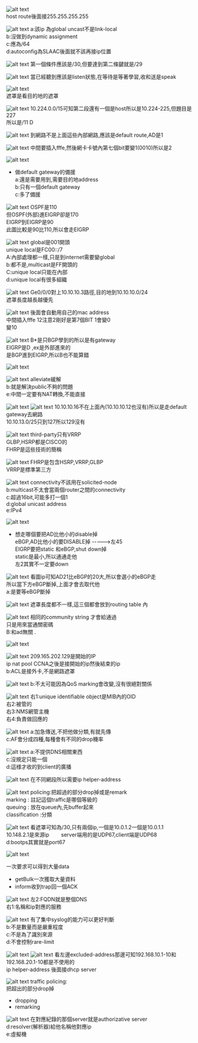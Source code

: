 ![alt text](image.png)  
host route後面接255.255.255.255  

























![alt text](image-1.png)
a:該ip 為global uncast不是link-local  
b:沒做到dynamic assignment   
c:應為/64  
d:autoconfig為SLAAC後面就不該再接ip位置 
























![alt text](image-2.png)
第一個條件應該是/30,但要達到第二條鍵就是/29  


























![alt text](image-3.png)
當已經聽到應該是listen狀態,在等待是等著學習,收和送是speak  

























![alt text](image-4.png)  
遮罩是看目的地的遮罩  


























![alt text](image-5.png)
10.224.0.0/15可知第二段還有一個是host所以是10.224-225,但題目是227  
所以是/11  D  
























![alt text](image-6.png)
到網路不是上面這些內部網路,應該是default route,AD是1  























![alt text](image-7.png)
中間要插入fffe,然後網卡卡號內第七個bit要變1(0010)所以是2  

























![alt text](image-8.png)
+ 做default gateway的備援  
a:還是需要用到,需要目的地address  
b:只有一個default gateway   
c:多了備援  























![alt text](image-9.png)
OSPF是110  
但OSPF(外部)進EIGRP卻是170  
EIGRP到EIGRP是90  
此圖比較是90比110,所以會走EIGRP  
























![alt text](image-10.png)
global是001開頭  
unique local是FC00::/7  
A:內部處理都一樣,只是到internet需要變global  
b:都不是,multicast是FF開頭的  
C:unique local只能在內部  
d:unique local有很多組織  




























![alt text](image-11.png)
Ge0/0/0對上10.10.10.3路徑,目的地到10.10.10.0/24  
遮罩長度越長越優先  





















![alt text](image-12.png)
後面會自動用自己的mac address  
中間插入fffe 
12注意2剛好是第7個BIT 1會變0  
變10  























![alt text](image-13.png)
B*是只BGP學到的所以是有gateway  
EIGRP是D ,ex是外部進來的  
是BGP進到EIGRP,所以B也不能算錯  


































![alt text](image-14.png)  




























![alt text](image-15.png)
alleviate緩解  
b:就是解決public不夠的問題    
e:中間一定要有NAT轉換,不能直接  



























![alt text](image-17.png)
![alt text](image-16.png)
10.10.10.16不在上面內(10.10.10.12也沒有)所以是走default gateway去網路  
10.10.13.0/25只到127所以129沒有  
  




























![alt text](image-18.png)
third-party只有VRRP   
GLBP,HSRP都是CISCO的  
FHRP是這些技術的簡稱  




























![alt text](image-19.png)
FHRP是包含HSRP,VRRP,GLBP  
VRRP是標準第三方  

























![alt text](image-20.png)
connectivity不該用在solicited-node  
b:multicast不太會當兩個router之間的connectivity  
c:超過16bit,可能多打一個1  
d:global unicast address  
e:IPv4  



























![alt text](image-21.png)
+ 想走哪個要把AD比他小的disable掉  
eBGP,AD比他小的要DISABLE掉 ----->左45   
EIGRP要把static 和eBGP,shut down掉  
static是最小,所以通通走他  
左2其實不一定要down   



























![alt text](image-22.png)
看圖ip可知AD21比eBGP的20大,所以會選小的eBGP走  
所以當下方eBGP斷掉,上面才會去取代他  
a:是要等eBGP斷掉   































![alt text](image-23.png)
遮罩長度都不一樣,這三個都會放到routing table 內  

























![alt text](image-24.png)
相同的community string 才會給通過  
只是用來當通關密碼  
B:和ad無關  .



























![alt text](image-25.png)  



































![alt text](image-26.png)
209.165.202.129是開始的IP  
ip nat pool CCNA之後是接開始的ip然後結束的ip  
b:ACL是接外卡,不是網路遮罩  

































![alt text](image-27.png)
b:不太可能因為QoS marking會改變,沒有很絕對關係  




























![alt text](image-28.png)
右1:unique identifiable object是MIB內的OID  
右2:被管的  
右3:NMS網管主機  
右4:負責做回應的  






























![alt text](image-29.png)
a:加急傳送,不把他做分類,有就先傳  
c:AF會分成四種,每種會有不同的drop機率   



























![alt text](image-30.png)
a:不提供DNS相關東西  
c:沒規定只能一個  
d:這様才收的到client的廣播  




























![alt text](image-31.png)
在不同網段所以需要ip helper-address  


























![alt text](image-32.png)
policing:把超過的部分drop掉或是remark  
marking : 註記這個traffic是哪個等級的    
queuing : 放在queue內,先buffer起來  
classification :分類　　　



























![alt text](image-33.png)
看遮罩可知為/30,只有兩個ip,一個是10.0.1.2一個是10.0.1.1   
10.148.2.1是來源ip　　
server端用的是UDP67,client端是UDP68   
d:bootps其實就是port67  































![alt text](image-34.png)

































一次要求可以得到大量data
+ getBulk一次獲取大量資料  
+ inform收到trap回一個ACK






























![alt text](image-35.png)
左2:FQDN就是整個DNS    
右1:名稱和ip對應的服務  






















![alt text](image-36.png)
有了集中syslog的能力可以更好判斷  
b:不是數量而是嚴重程度  
c:不是為了識別來源  
d:不會控制rare-limit  

























![alt text](image-37.png)
![alt text](image-38.png)
看左邊excluded-address那邊可知192.168.10.1-10和192.168.20.1-10都是不使用的  
ip helper-address 後面接dhcp server  





























![alt text](image-39.png)
traffic policing:  
把超出的部分drop掉  
+ dropping  
+ remarking  
























![alt text](image-40.png)
在對應紀錄的那個server就是authorizative server  
d:resolver(解析器)給他名稱他對應ip   
e:虛擬機  























